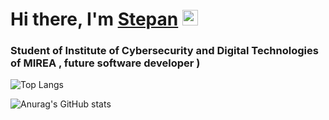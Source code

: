 
<h1 align="left" face="Arial">Hi there, I'm <a href="https://github.com/StepWolf45?tab=repositories" target="_blank">Stepan</a> 
<img src="https://cdn.iconscout.com/icon/premium/png-256-thumb/gifs-3953173-3270776.png" vertical-align = middle height="25"/></h1>

<h3 align="left">Student of Institute of Cybersecurity and Digital Technologies of MIREA , future software developer )</h3>

![Top Langs](https://github-readme-stats.vercel.app/api/top-langs/?username=StepWolf45&layout=compact)

![Anurag's GitHub stats](https://github-readme-stats.vercel.app/api?username=StepWolf45&show_icons=true)
